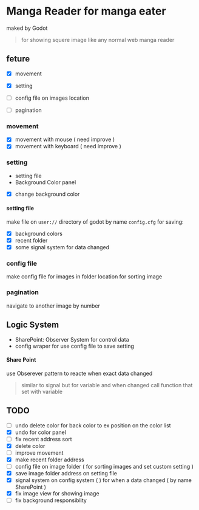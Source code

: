 # Manga Reader for manga eater
maked by Godot
> for showing squere image like any normal web manga reader


## feture
- [x] movement
- [x] setting
- [ ] config file on images location
- [ ] pagination


### movement
- [x] movement with mouse ( need improve )
- [x] movement with keyboard ( need improve )

### setting
* setting file
* Background Color panel
- [x] change background color



#### setting file
make file on `user://` directory of godot by name `config.cfg`
for saving:
- [x] background colors
- [x] recent folder
- [x] some signal system for data changed

### config file
make config file for images in folder location
for sorting image

### pagination
navigate to another image by number


## Logic System
* SharePoint: Observer System for control data
* config wraper for use config file to save setting

#### Share Point
use Obserever pattern to reacte when exact data changed
> similar to signal but for variable and when changed call function that set with variable


## TODO
- [ ] undo delete color for back color to ex position on the color list
- [x] undo for color panel
- [ ] fix recent address sort
- [x] delete color
- [ ] improve movement
- [x] make recent folder address
- [ ] config file on image folder ( for sorting images and set custom setting )
- [x] save image folder address on setting file
- [x] signal system on config system (  ) for when a data changed ( by name SharePoint )
- [x] fix image view for showing image
- [ ] fix background responsiblity